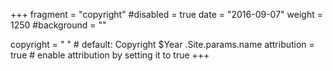 +++
fragment = "copyright"
#disabled = true
date = "2016-09-07"
weight = 1250
#background = ""

copyright = " " # default: Copyright $Year .Site.params.name
attribution = true # enable attribution by setting it to true
+++
